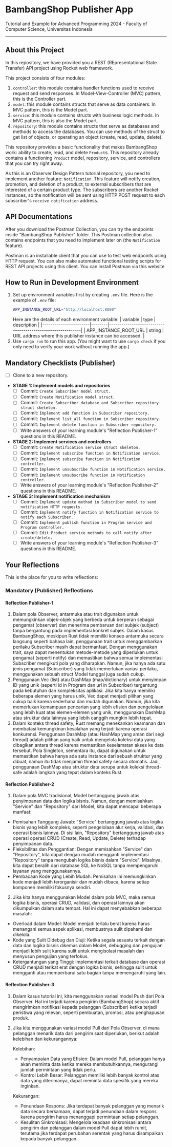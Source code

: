 # BambangShop Publisher App
Tutorial and Example for Advanced Programming 2024 - Faculty of Computer Science, Universitas Indonesia

---

## About this Project
In this repository, we have provided you a REST (REpresentational State Transfer) API project using Rocket web framework.

This project consists of four modules:
1.  `controller`: this module contains handler functions used to receive request and send responses.
    In Model-View-Controller (MVC) pattern, this is the Controller part.
2.  `model`: this module contains structs that serve as data containers.
    In MVC pattern, this is the Model part.
3.  `service`: this module contains structs with business logic methods.
    In MVC pattern, this is also the Model part.
4.  `repository`: this module contains structs that serve as databases and methods to access the databases.
    You can use methods of the struct to get list of objects, or operating an object (create, read, update, delete).

This repository provides a basic functionality that makes BambangShop work: ability to create, read, and delete `Product`s.
This repository already contains a functioning `Product` model, repository, service, and controllers that you can try right away.

As this is an Observer Design Pattern tutorial repository, you need to implement another feature: `Notification`.
This feature will notify creation, promotion, and deletion of a product, to external subscribers that are interested of a certain product type.
The subscribers are another Rocket instances, so the notification will be sent using HTTP POST request to each subscriber's `receive notification` address.

## API Documentations

After you download the Postman Collection, you can try the endpoints inside "BambangShop Publisher" folder.
This Postman collection also contains endpoints that you need to implement later on (the `Notification` feature).

Postman is an installable client that you can use to test web endpoints using HTTP request.
You can also make automated functional testing scripts for REST API projects using this client.
You can install Postman via this website

## How to Run in Development Environment
1.  Set up environment variables first by creating `.env` file.
    Here is the example of `.env` file:
    ```bash
    APP_INSTANCE_ROOT_URL="http://localhost:8000"
    ```
    Here are the details of each environment variable:
    | variable              | type   | description                                                |
    |-----------------------|--------|------------------------------------------------------------|
    | APP_INSTANCE_ROOT_URL | string | URL address where this publisher instance can be accessed. |
2.  Use `cargo run` to run this app.
    (You might want to use `cargo check` if you only need to verify your work without running the app.)

## Mandatory Checklists (Publisher)
-   [ ] Clone  to a new repository.
-   **STAGE 1: Implement models and repositories**
    -   [ ] Commit: `Create Subscriber model struct.`
    -   [ ] Commit: `Create Notification model struct.`
    -   [ ] Commit: `Create Subscriber database and Subscriber repository struct skeleton.`
    -   [ ] Commit: `Implement add function in Subscriber repository.`
    -   [ ] Commit: `Implement list_all function in Subscriber repository.`
    -   [ ] Commit: `Implement delete function in Subscriber repository.`
    -   [ ] Write answers of your learning module's "Reflection Publisher-1" questions in this README.
-   **STAGE 2: Implement services and controllers**
    -   [ ] Commit: `Create Notification service struct skeleton.`
    -   [ ] Commit: `Implement subscribe function in Notification service.`
    -   [ ] Commit: `Implement subscribe function in Notification controller.`
    -   [ ] Commit: `Implement unsubscribe function in Notification service.`
    -   [ ] Commit: `Implement unsubscribe function in Notification controller.`
    -   [ ] Write answers of your learning module's "Reflection Publisher-2" questions in this README.
-   **STAGE 3: Implement notification mechanism**
    -   [ ] Commit: `Implement update method in Subscriber model to send notification HTTP requests.`
    -   [ ] Commit: `Implement notify function in Notification service to notify each Subscriber.`
    -   [ ] Commit: `Implement publish function in Program service and Program controller.`
    -   [ ] Commit: `Edit Product service methods to call notify after create/delete.`
    -   [ ] Write answers of your learning module's "Reflection Publisher-3" questions in this README.

## Your Reflections
This is the place for you to write reflections:

### Mandatory (Publisher) Reflections

#### Reflection Publisher-1

1. Dalam pola Observer, antarmuka atau trait digunakan   untuk memungkinkan objek-objek yang berbeda untuk berperan sebagai pengamat (observer) dan menerima pembaruan dari subjek (subject) tanpa bergantung pada implementasi konkret subjek. Dalam kasus BambangShop, meskipun Rust tidak memiliki konsep antarmuka secara langsung seperti bahasa lain, penggunaan trait untuk menggambarkan perilaku Subscriber masih dapat bermanfaat. Dengan menggunakan trait, saya dapat menentukan metode-metode yang diperlukan untuk pengamat (seperti notify) dan memastikan bahwa semua implementasi Subscriber mengikuti pola yang diharapkan. Namun, jika hanya ada satu jenis pengamat (Subscriber) yang tidak memerlukan variasi perilaku, menggunakan sebuah struct Model tunggal juga sudah cukup.
2. Penggunaan Vec (list) atau DashMap (map/dictionary) untuk menyimpan ID yang unik (seperti id in Program dan url in Subscriber) tergantung pada kebutuhan dan kompleksitas aplikasi. Jika kita  hanya memiliki beberapa elemen yang harus unik, Vec dapat menjadi pilihan yang cukup baik karena sederhana dan mudah digunakan. Namun, jika kita memerlukan kemampuan pencarian yang lebih efisien dan pengelolaan yang lebih kuat atas elemen-elemen yang unik, menggunakan DashMap atau struktur data lainnya yang lebih canggih mungkin lebih tepat.
3. Dalam konteks thread safety, Rust memang menekankan keamanan dan membatasi kemungkinan kesalahan yang terjadi karena operasi konkurensi. Penggunaan DashMap (atau HashMap yang aman dari segi thread) adalah pilihan yang baik untuk mengelola koleksi data yang dibagikan antara thread karena memastikan keselamatan akses ke data tersebut. Pola Singleton, sementara itu, dapat digunakan untuk memastikan bahwa hanya ada satu instance dari sebuah struktur yang dibuat, namun itu tidak menjamin thread safety secara otomatis. Jadi, penggunaan DashMap atau struktur data serupa untuk koleksi thread-safe adalah langkah yang tepat dalam konteks Rust.

#### Reflection Publisher-2
1. Dalam pola MVC tradisional, Model bertanggung jawab atas penyimpanan data dan logika bisnis. Namun, dengan memisahkan "Service" dan "Repository" dari Model, kita dapat mencapai beberapa manfaat:

  - Pemisahan Tanggung Jawab: "Service" bertanggung jawab atas logika bisnis yang lebih kompleks, seperti pengelolaan alur kerja, validasi, dan operasi bisnis lainnya. Di sisi lain, "Repository" bertanggung jawab atas operasi operasi CRUD (Create, Read, Update, Delete) terhadap penyimpanan data.
  - Fleksibilitas dan Penggantian: Dengan memisahkan "Service" dan "Repository", kita dapat dengan mudah mengganti implementasi "Repository" tanpa mengubah logika bisnis dalam "Service". Misalnya, kita dapat beralih dari database SQL ke NoSQL tanpa mempengaruhi layanan yang menggunakannya.
  - Pembacaan Kode yang Lebih Mudah: Pemisahan ini memungkinkan kode menjadi lebih terorganisir dan mudah dibaca, karena setiap komponen memiliki fokusnya sendiri.

2. Jika kita hanya menggunakan Model dalam pola MVC, maka semua logika bisnis, operasi CRUD, validasi, dan operasi lainnya akan dikumpulkan dalam satu tempat. Hal ini dapat menyebabkan beberapa masalah:

  - Overload dalam Model: Model menjadi terlalu berat karena harus menangani semua aspek aplikasi, membuatnya sulit dipahami dan dikelola.
  - Kode yang Sulit Didebug dan Diuji: Ketika segala sesuatu terkait dengan data dan logika bisnis dikemas dalam Model, debugging dan pengujian menjadi lebih sulit karena sulit untuk mengisolasi masalah dan menyusun pengujian yang terfokus.
  - Ketergantungan yang Tinggi: Implementasi terkait database dan operasi CRUD menjadi terikat erat dengan logika bisnis, sehingga sulit untuk mengganti atau memperbarui satu bagian tanpa memengaruhi yang lain.

#### Reflection Publisher-3
1. Dalam kasus tutorial ini, kita menggunakan variasi model Push dari Pola Observer. Hal ini terjadi karena pengirim (BambangShop) secara aktif mengirimkan notifikasi kepada pelanggan (Subscriber) ketika terjadi peristiwa yang relevan, seperti pembuatan, promosi, atau penghapusan produk.

2. Jika kita menggunakan variasi model Pull dari Pola Observer, di mana pelanggan menarik data dari pengirim saat diperlukan, berikut adalah kelebihan dan kekurangannya:

    Kelebihan:
      - Penyampaian Data yang Efisien: Dalam model Pull, pelanggan hanya akan meminta data ketika mereka membutuhkannya, mengurangi jumlah permintaan yang tidak perlu.
      - Kontrol Lebih Besar: Pelanggan memiliki lebih banyak kontrol atas data yang diterimanya, dapat meminta data spesifik yang mereka inginkan.

    Kekurangan:
      - Penundaan Respons: Jika terdapat banyak pelanggan yang menarik data secara bersamaan, dapat terjadi penundaan dalam respons karena pengirim harus menanggapi permintaan setiap pelanggan.
      - Kesulitan Sinkronisasi: Mengelola keadaan sinkronisasi antara pengirim dan pelanggan dalam model Pull dapat lebih rumit, terutama jika terdapat perubahan serentak yang harus disampaikan kepada banyak pelanggan.
